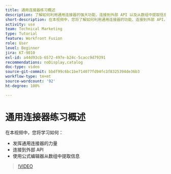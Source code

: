 ```yaml
---
title: 通用连接器练习概述
description: 了解如何利用通用连接器的强大功能、连接到外部 API 以及从数组中提取信息，一切尽在  [!DNL Adobe Workfront Fusion]。
short-description: 在本视频中，您将了解如何利用通用连接器的功能、连接到外部 API，以及如何使用公式编辑器从数组中提取信息。
activity: use
team: Technical Marketing
type: Tutorial
feature: Workfront Fusion
role: User
level: Beginner
jira: KT-9010
exl-id: a44d93cb-6572-497e-b24c-5cacc9d79391
recommendations: noDisplay,catalog
doc-type: video
source-git-commit: bbdf99c6bc1be714077fd94fc3f8325394de36b3
workflow-type: tm+mt
source-wordcount: '92'
ht-degree: 100%

---
```


# 通用连接器练习概述

在本视频中，您将学习如何：

* 发挥通用连接器的力量
* 连接到外部 API
* 使用公式编辑器从数组中提取信息

>[!VIDEO](https://video.tv.adobe.com/v/3416539/?quality=12&learn=on&enablevpops=1&captions=chi_hans)

